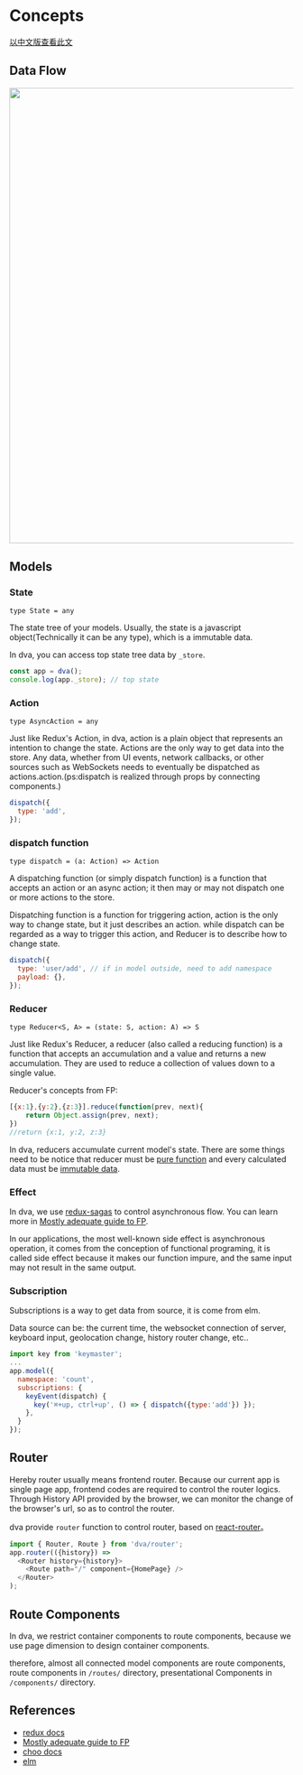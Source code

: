 # Concepts

[以中文版查看此文](./Concepts_zh-CN.md)

## Data Flow

<img src="https://zos.alipayobjects.com/rmsportal/PPrerEAKbIoDZYr.png" width="807" />

## Models

### State

`type State = any`

The state tree of your models. Usually, the state is a javascript object(Technically it can be any type), which is a immutable data.

In dva, you can access top state tree data by `_store`.

```javascript
const app = dva();
console.log(app._store); // top state
```

### Action

`type AsyncAction = any`

Just like Redux's Action, in dva, action is a plain object that represents an intention to change the state. Actions are the only way to get data into the store. Any data, whether from UI events, network callbacks, or other sources such as WebSockets needs to eventually be dispatched as actions.action.(ps:dispatch is realized through props by connecting components.)

```javascript
dispatch({
  type: 'add',
});
```

### dispatch function

`type dispatch = (a: Action) => Action`

A dispatching function (or simply dispatch function) is a function that accepts an action or an async action; it then may or may not dispatch one or more actions to the store.

Dispatching function is a function for triggering action, action is the only way to change state, but it just describes an action. while dispatch can be regarded as a way to trigger this action, and Reducer is to describe how to change state.

```javascript
dispatch({
  type: 'user/add', // if in model outside, need to add namespace
  payload: {},
});
```

### Reducer

`type Reducer<S, A> = (state: S, action: A) => S`

Just like Redux's Reducer, a reducer (also called a reducing function) is a function that accepts an accumulation and a value and returns a new accumulation. They are used to reduce a collection of values down to a single value.

Reducer's concepts from FP:

```javascript
[{x:1},{y:2},{z:3}].reduce(function(prev, next){
    return Object.assign(prev, next);
})
//return {x:1, y:2, z:3}
```

In dva, reducers accumulate current model's state. There are some things need to be notice that reducer must be [pure function](https://github.com/MostlyAdequate/mostly-adequate-guide/blob/master/ch3.md) and every calculated data must be [immutable data](https://github.com/MostlyAdequate/mostly-adequate-guide/blob/master/ch3.md#reasonable).

### Effect

In dva, we use [redux-sagas](https://redux-saga.js.org/) to control asynchronous flow.
You can learn more in [Mostly adequate guide to FP](https://github.com/MostlyAdequate/mostly-adequate-guide).

In our applications, the most well-known side effect is asynchronous operation, it comes from the conception of functional programing, it is called side effect because it makes our function impure, and the same input may not result in the same output.

### Subscription

Subscriptions is a way to get data from source, it is come from elm.

Data source can be: the current time, the websocket connection of server, keyboard input, geolocation change, history router change, etc..

```javascript
import key from 'keymaster';
...
app.model({
  namespace: 'count',
  subscriptions: {
    keyEvent(dispatch) {
      key('⌘+up, ctrl+up', () => { dispatch({type:'add'}) });
    },
  }
});
```

## Router

Hereby router usually means frontend router. Because our current app is single page app, frontend codes are required to control the router logics. Through History API provided by the browser, we can monitor the change of the browser's url, so as to control the router.

dva provide `router` function to control router, based on [react-router](https://github.com/reactjs/react-router)。

```javascript
import { Router, Route } from 'dva/router';
app.router(({history}) =>
  <Router history={history}>
    <Route path="/" component={HomePage} />
  </Router>
);
```

## Route Components

In dva, we restrict container components to route components, because we use page dimension to design container components.

therefore, almost all connected model components are route components, route components in `/routes/` directory, presentational Components in `/components/` directory.

## References
- [redux docs](http://redux.js.org/docs/Glossary.html)
- [Mostly adequate guide to FP](https://github.com/MostlyAdequate/mostly-adequate-guide)
- [choo docs](https://github.com/yoshuawuyts/choo)
- [elm](http://elm-lang.org/blog/farewell-to-frp)
